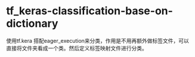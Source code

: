 # tf_keras-classification-base-on-dictionary
使用tf.kera 搭配eager_execution来分类，作用是不用再额外做标签文件，可以直接将文件夹看成一个类。然后定义标签映射文件进行分类。
